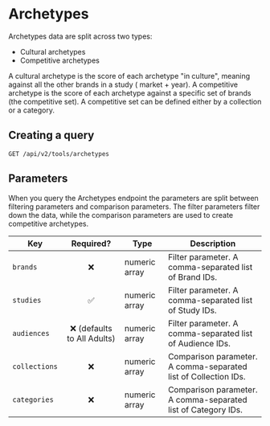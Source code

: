 # Archetypes

Archetypes data are split across two types:

- Cultural archetypes
- Competitive archetypes

A cultural archetype is the score of each archetype "in culture", meaning against all the other brands in a study (
market + year). A competitive archetype is the score of each archetype against a specific set of brands (the competitive
set). A competitive set can be defined either by a collection or a category.

## Creating a query

```http request
GET /api/v2/tools/archetypes
```

## Parameters

When you query the Archetypes endpoint the parameters are split between filtering parameters and comparison parameters.
The filter parameters filter down the data, while the comparison parameters are used to create competitive archetypes.

| Key           |          Required?           | Type          | Description                                                     |
|---------------|:----------------------------:|---------------|-----------------------------------------------------------------|
| `brands`      |             :x:              | numeric array | Filter parameter. A comma-separated list of Brand IDs.          |
| `studies`     |      :white_check_mark:      | numeric array | Filter parameter. A comma-separated list of Study IDs.          |
| `audiences`   | :x: (defaults to All Adults) | numeric array | Filter parameter. A comma-separated list of Audience IDs.       |
| `collections` |             :x:              | numeric array | Comparison parameter. A comma-separated list of Collection IDs. |
| `categories`  |             :x:              | numeric array | Comparison parameter. A comma-separated list of Category IDs.   |